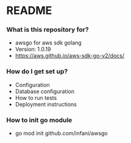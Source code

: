 # README #

### What is this repository for? ###

* awsgo for aws sdk golang
* Version: 1.0.19
* https://aws.github.io/aws-sdk-go-v2/docs/

### How do I get set up? ###

* Configuration
* Database configuration
* How to run tests
* Deployment instructions

### How to init go module

* go mod init github.com/infani/awsgo